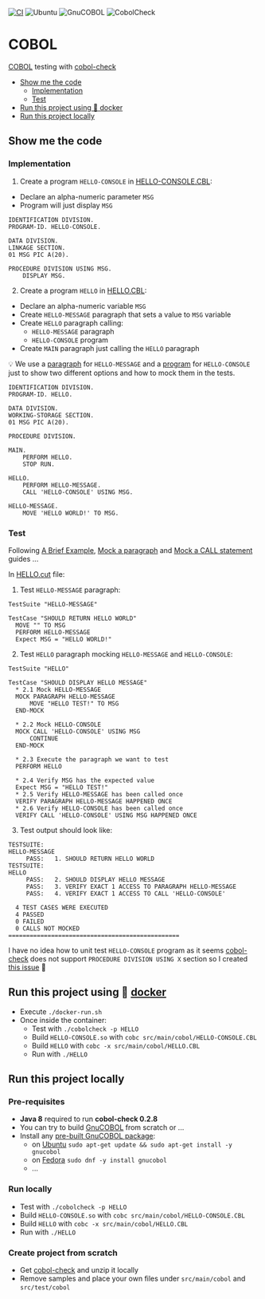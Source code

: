 [![CI](https://github.com/rogervinas/tests-everywhere/actions/workflows/cobol.yml/badge.svg)](https://github.com/rogervinas/tests-everywhere/actions/workflows/cobol.yml)
![Ubuntu](https://img.shields.io/badge/Ubuntu-24.04-blue?labelColor=black)
![GnuCOBOL](https://img.shields.io/badge/GnuCOBOL-3.1.2.0-blue?labelColor=black)
![CobolCheck](https://img.shields.io/badge/CobolCheck-0.2.8-blue?labelColor=black)

# COBOL

[COBOL](https://en.wikipedia.org/wiki/COBOL) testing with [cobol-check](https://github.com/openmainframeproject/cobol-check)

- [Show me the code](#show-me-the-code)
  - [Implementation](#implementation)
  - [Test](#test)
- [Run this project using 🐳 docker](#run-this-project-using--docker)
- [Run this project locally](#run-this-project-locally)

## Show me the code

### Implementation

1. Create a program `HELLO-CONSOLE` in [HELLO-CONSOLE.CBL](src/main/cobol/HELLO-CONSOLE.CBL):

- Declare an alpha-numeric parameter `MSG`
- Program will just display `MSG`

```cobol
IDENTIFICATION DIVISION.
PROGRAM-ID. HELLO-CONSOLE.

DATA DIVISION.
LINKAGE SECTION.
01 MSG PIC A(20).

PROCEDURE DIVISION USING MSG.
    DISPLAY MSG.
```

2. Create a program `HELLO` in [HELLO.CBL](src/main/cobol/HELLO.CBL):

- Declare an alpha-numeric variable `MSG`
- Create `HELLO-MESSAGE` paragraph that sets a value to `MSG` variable
- Create `HELLO` paragraph calling:
  - `HELLO-MESSAGE` paragraph
  - `HELLO-CONSOLE` program
- Create `MAIN` paragraph just calling the `HELLO` paragraph

💡 We use a [paragraph](https://www.tutorialspoint.com/cobol/cobol_program_structure.htm) for `HELLO-MESSAGE` and a [program](https://www.tutorialspoint.com/cobol/cobol_program_structure.htm) for `HELLO-CONSOLE` just to show two different options and how to mock them in the tests.

```cobol
IDENTIFICATION DIVISION.
PROGRAM-ID. HELLO.

DATA DIVISION.
WORKING-STORAGE SECTION.
01 MSG PIC A(20).

PROCEDURE DIVISION.

MAIN.
    PERFORM HELLO.
    STOP RUN.

HELLO.
    PERFORM HELLO-MESSAGE.
    CALL 'HELLO-CONSOLE' USING MSG.

HELLO-MESSAGE.
    MOVE 'HELLO WORLD!' TO MSG.
```

### Test

Following [A Brief Example](https://github.com/openmainframeproject/cobol-check/wiki/A-Brief-Example), [Mock a paragraph](https://github.com/openmainframeproject/cobol-check/wiki/Mock-a-paragraph-and-provide-fake-results) and [Mock a CALL statement](https://github.com/openmainframeproject/cobol-check/wiki/Mock-a-CALL-statement-and-provide-fake-results) guides ...

In [HELLO.cut](src/test/cobol/HELLO/HELLO.cut) file:

1. Test `HELLO-MESSAGE` paragraph:

```cobol
TestSuite "HELLO-MESSAGE"

TestCase "SHOULD RETURN HELLO WORLD"
  MOVE "" TO MSG
  PERFORM HELLO-MESSAGE
  Expect MSG = "HELLO WORLD!"
```

2. Test `HELLO` paragraph mocking `HELLO-MESSAGE` and `HELLO-CONSOLE`:

```cobol
TestSuite "HELLO"

TestCase "SHOULD DISPLAY HELLO MESSAGE"
  * 2.1 Mock HELLO-MESSAGE
  MOCK PARAGRAPH HELLO-MESSAGE
      MOVE "HELLO TEST!" TO MSG
  END-MOCK

  * 2.2 Mock HELLO-CONSOLE
  MOCK CALL 'HELLO-CONSOLE' USING MSG
      CONTINUE
  END-MOCK

  * 2.3 Execute the paragraph we want to test
  PERFORM HELLO

  * 2.4 Verify MSG has the expected value
  Expect MSG = "HELLO TEST!"
  * 2.5 Verify HELLO-MESSAGE has been called once
  VERIFY PARAGRAPH HELLO-MESSAGE HAPPENED ONCE
  * 2.6 Verify HELLO-CONSOLE has been called once
  VERIFY CALL 'HELLO-CONSOLE' USING MSG HAPPENED ONCE
```

3. Test output should look like:

```
TESTSUITE:
HELLO-MESSAGE
     PASS:   1. SHOULD RETURN HELLO WORLD
TESTSUITE:
HELLO
     PASS:   2. SHOULD DISPLAY HELLO MESSAGE
     PASS:   3. VERIFY EXACT 1 ACCESS TO PARAGRAPH HELLO-MESSAGE
     PASS:   4. VERIFY EXACT 1 ACCESS TO CALL 'HELLO-CONSOLE'

  4 TEST CASES WERE EXECUTED
  4 PASSED
  0 FAILED
  0 CALLS NOT MOCKED
================================================
```

I have no idea how to unit test `HELLO-CONSOLE` program as it seems [cobol-check](https://github.com/openmainframeproject/cobol-check) does not support `PROCEDURE DIVISION USING X` section so I created [this issue](https://github.com/openmainframeproject/cobol-check/issues/339) 🤞

## Run this project using 🐳 [docker](https://www.docker.com/)

- Execute `./docker-run.sh`
- Once inside the container:
  - Test with `./cobolcheck -p HELLO`
  - Build `HELLO-CONSOLE.so` with `cobc src/main/cobol/HELLO-CONSOLE.CBL`
  - Build `HELLO` with `cobc -x src/main/cobol/HELLO.CBL`
  - Run with `./HELLO`

## Run this project locally

### Pre-requisites

- **Java 8** required to run **cobol-check 0.2.8**
- You can try to build [GnuCOBOL](https://sourceforge.net/projects/gnucobol/) from scratch or ...
- Install any [pre-built GnuCOBOL package](https://gnucobol.sourceforge.io/faq/index.html#are-there-pre-built-gnucobol-packages):
  - on [Ubuntu](https://ubuntu.com/) `sudo apt-get update && sudo apt-get install -y gnucobol`
  - on [Fedora](https://fedoraproject.org/) `sudo dnf -y install gnucobol`
  - ...

### Run locally

- Test with `./cobolcheck -p HELLO`
- Build `HELLO-CONSOLE.so` with `cobc src/main/cobol/HELLO-CONSOLE.CBL`
- Build `HELLO` with `cobc -x src/main/cobol/HELLO.CBL`
- Run with `./HELLO`

### Create project from scratch

- Get [cobol-check](https://github.com/openmainframeproject/cobol-check/tree/Developer/build/distributions) and unzip it locally
- Remove samples and place your own files under `src/main/cobol` and `src/test/cobol`
